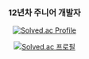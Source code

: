 <div align="center">

### 12년차 주니어 개발자

[![Solved.ac Profile](http://mazassumnida.wtf/api/generate_badge?boj=yklovejesus)](https://solved.ac/yklovejesus)


[![Solved.ac 프로필](http://mazassumnida.wtf/api/generate_badge?boj=yklovejesus)](https://solved.ac/yklovejesus)

</div>
